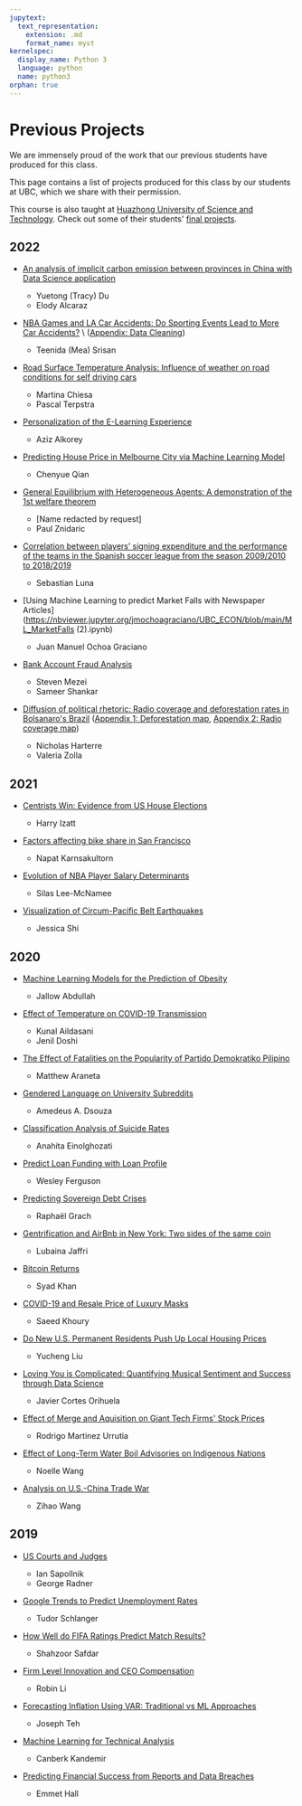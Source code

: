 ```yaml
---
jupytext:
  text_representation:
    extension: .md
    format_name: myst
kernelspec:
  display_name: Python 3
  language: python
  name: python3
orphan: true
---
```


# Previous Projects

We are immensely proud of the work that our previous students have produced for this class.

This page contains a list of projects produced for this class by our students at UBC, which we share with their permission.

This course is also taught at [Huazhong University of Science and Technology](http://english.hust.edu.cn/). Check out some of their students' [final projects](../theme/projects_hust.md).

## 2022

- [An analysis of implicit carbon emission between provinces in China with Data Science application](https://nbviewer.jupyter.org/github/Yuetong-Du/projects/blob/main/ECON%20323%20Project%20with%20Elody/323%20project%20Tracy%20Elody%20final_1.ipynb)
  - Yuetong (Tracy) Du
  - Elody Alcaraz

- [NBA Games and LA Car Accidents: Do Sporting Events Lead to More Car Accidents?](https://nbviewer.jupyter.org/github/teenida/econ323-final-project/blob/main/final_project.ipynb) \ ([Appendix: Data Cleaning](https://nbviewer.jupyter.org/github/teenida/econ323-final-project/blob/main/data_cleaning.ipynb))
  - Teenida (Mea) Srisan

- [Road Surface Temperature Analysis: Influence of weather on road conditions for self driving cars](https://nbviewer.jupyter.org/github/ubcecon/econ323_projects/blob/main/2022_Fall/Project_ChiesaTerpstra-1.ipynb)
  - Martina Chiesa
  - Pascal Terpstra

- [Personalization of the E-Learning Experience](https://nbviewer.jupyter.org/github/ubcecon/econ323_projects/blob/main/2022_Fall/Alkorey_student_grade_predictions.ipynb)
  - Aziz Alkorey

- [Predicting House Price in Melbourne City via Machine Learning Model](https://nbviewer.jupyter.org/github/ScottCY/ECON323-Project/blob/main/Qian%20FinalProject%20Econ%20323.ipynb)
  - Chenyue Qian

- [General Equilibrium with Heterogeneous Agents: A demonstration of the 1st welfare theorem](https://nbviewer.jupyter.org/ubcecon/econ323_projects/blob/main/2022_Fall/Znidaric_heterogeneous_agent_Ramsey–Cass–Koopmans.ipynb)
  - \[Name redacted by request\]
  - Paul Znidaric

- [Correlation between players’ signing expenditure and the performance of the teams in the Spanish soccer league from the season 2009/2010 to 2018/2019](https://nbviewer.jupyter.org/ubcecon/econ323_projects/blob/main/2022_Fall/Luna_player_signing_expenditure_and_team_performance.ipynb)
  - Sebastian Luna

- [Using Machine Learning to predict Market Falls with Newspaper Articles](https://nbviewer.jupyter.org/jmochoagraciano/UBC_ECON/blob/main/ML_MarketFalls (2).ipynb)
  - Juan Manuel Ochoa Graciano

- [Bank Account Fraud Analysis](https://nbviewer.jupyter.org/github/ubcecon/econ323_projects/blob/main/2022_Fall/ECON-323-Project-8-3.ipynb)
  - Steven Mezei
  - Sameer Shankar

- [Diffusion of political rhetoric: Radio coverage and deforestation rates in Bolsanaro's Brazil](https://nbviewer.jupyter.org/ubcecon/econ323_projects/blob/main/2022_Fall/Harterre%20Zolla%20Final%20Project.ipynb) ([Appendix 1: Deforestation map](https://nbviewer.org/github/ubcecon/econ323_projects/blob/main/2022_Fall/deforestmap.pdf), [Appendix 2: Radio coverage map](https://nbviewer.jupyter.org/ubcecon/econ323_projects/blob/main/2022_Fall/radiomap.pdf))
  - Nicholas Harterre
  - Valeria Zolla

## 2021

- [Centrists Win: Evidence from US House Elections](https://nbviewer.jupyter.org/github/HJIzt/Predicting-Election-Wins-in-the-2018-US-Congressional-Midterms---ECON-323-Project/blob/main/ECON%20323%20Final%20Project%20-%20Harry%20Izatt%20Reduced%20Copy.ipynb)
  - Harry Izatt

- [Factors affecting bike share in San Francisco](https://nbviewer.jupyter.org/github/patkarns/econ-323-final-project/blob/main/final_draft.ipynb)
  - Napat Karnsakultorn

- [Evolution of NBA Player Salary Determinants](https://nbviewer.jupyter.org/github/silaslm/NBA-Player-Salary-Determinants/blob/main/NBA_Player_Salary_Determinants-2.ipynb)
  - Silas Lee-McNamee

- [Visualization of Circum-Pacific Belt Earthquakes](https://nbviewer.jupyter.org/github/jessicashi98/ECON323/blob/main/final323.ipynb)
  - Jessica Shi

## 2020

- [Machine Learning Models for the Prediction of Obesity](https://nbviewer.jupyter.org/github/ajallow625/ML-models-for-the-Prediction-of-Obesity/blob/master/FINAL%20PROJECT.ipynb)
  - Jallow Abdullah

- [Effect of Temperature on COVID-19 Transmission](https://nbviewer.jupyter.org/github/Kunal06/COVID-Temperature/blob/master/Code.ipynb)
  - Kunal Aildasani
  - Jenil Doshi

- [The Effect of Fatalities on the Popularity of Partido Demokratiko Pilipino](https://nbviewer.jupyter.org/github/mattaraneta/Econ-323-final-project/blob/master/final%20project%20CLEAN%202.ipynb)
  - Matthew Araneta

- [Gendered Language on University Subreddits](https://nbviewer.jupyter.org/github/aadsouza/ubc_econ_323_final_project_submission/blob/master/econ_323_final_project_aa_dsouza_gen_lang.ipynb)
  - Amedeus A. Dsouza

- [Classification Analysis of Suicide Rates](https://nbviewer.jupyter.org/github/Anahita97/ECON-323-Project/blob/master/ECON%20323%20Project.ipynb)
  - Anahita Einolghozati

- [Predict Loan Funding with Loan Profile](https://nbviewer.jupyter.org/github/pwesferguson/kiva-visualization-econ-323/blob/master/kiva.ipynb)
  - Wesley Ferguson

- [Predicting Sovereign Debt Crises](https://nbviewer.jupyter.org/github/rgrach/ECON-323-Final-Project/blob/master/Predicting%20Sovereign%20Debt%20Crises.ipynb)
  - Raphaël Grach

- [Gentrification and AirBnb in New York: Two sides of the same coin](https://nbviewer.jupyter.org/github/Lubaina97/323-Final-Project/blob/master/Final%20Project-2.ipynb)
  - Lubaina Jaffri

- [Bitcoin Returns](https://nbviewer.jupyter.org/github/syadk/323-final_project/blob/master/323-final_project.ipynb)
  - Syad Khan

- [COVID-19 and Resale Price of Luxury Masks](https://nbviewer.jupyter.org/github/statistically/323proj/blob/master/323proj.ipynb)
  - Saeed Khoury

- [Do New U.S. Permanent Residents Push Up Local Housing Prices](https://nbviewer.jupyter.org/github/RunningMeatball/PR-Housing/blob/master/323Project.ipynb)
  - Yucheng Liu

- [Loving You is Complicated: Quantifying Musical Sentiment and Success through Data Science](https://nbviewer.jupyter.org/github/jcortesorihuela/ECON323-Final-Project/blob/master/Final%20Project.ipynb)
  - Javier Cortes Orihuela

- [Effect of Merge and Aquisition on Giant Tech Firms' Stock Prices](https://nbviewer.jupyter.org/github/mrodrigo1999/ECON-323-Project/blob/master/Final%20Project%20(3).ipynb)
  - Rodrigo Martinez Urrutia

- [Effect of Long-Term Water Boil Advisories on Indigenous Nations](https://nbviewer.jupyter.org/github/noelle-wang/econ323/blob/master/Final%20Project%20(8).ipynb)
  - Noelle Wang

- [Analysis on U.S.-China Trade War](https://nbviewer.jupyter.org/github/roddyzihao/U.S.-China-Trade-War/blob/master/U.S.-China%20Trade%20War%20for%20UBC%20Econ%20323.ipynb)
  - Zihao Wang

## 2019

- [US Courts and Judges](https://nbviewer.jupyter.org/github/isapollnik/uscourts/blob/master/US%20Courts%20and%20Judges%20-%20ECON%20407%20Final%20Project.ipynb)
  - Ian Sapollnik 
  - George Radner

- [Google Trends to Predict Unemployment Rates](https://nbviewer.jupyter.org/github/tudorschlanger/unemp-googleindex/blob/master/code.ipynb)
  - Tudor Schlanger

- [How Well do FIFA Ratings Predict Match Results?](https://notes.quantecon.org/submission/5cd8a7fab955b800107296ca)
  - Shahzoor Safdar

- [Firm Level Innovation and CEO Compensation](https://notes.quantecon.org/submission/5cdb1a58b955b800107296cc)
  - Robin Li

- [Forecasting Inflation Using VAR: Traditional vs ML Approaches](https://notes.quantecon.org/submission/5cc8e7dd4174bb001a39a8ff)
  - Joseph Teh

- [Machine Learning for Technical Analysis](https://nbviewer.jupyter.org/github/canberk17/Algorithm/blob/master/Clean%20Algorithm%20(1).ipynb)
  - Canberk Kandemir

- [Predicting Financial Success from Reports and Data Breaches](https://nbviewer.jupyter.org/github/e-hall-hoffarth/407_Final_Project/blob/master/financial_predictions.ipynb)
  - Emmet Hall
